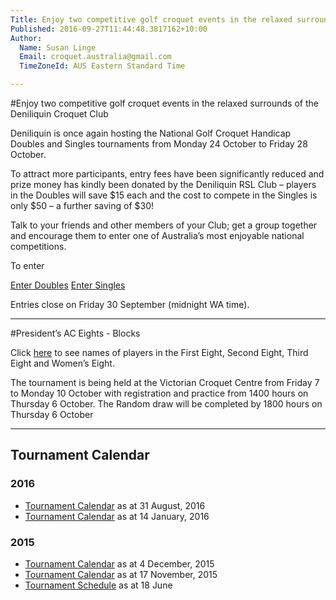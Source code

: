 ```yaml
---
Title: Enjoy two competitive golf croquet events in the relaxed surrounds of the Deniliquin Croquet Club
Published: 2016-09-27T11:44:48.3817162+10:00
Author:
  Name: Susan Linge
  Email: croquet.australia@gmail.com
  TimeZoneId: AUS Eastern Standard Time

---
```

#Enjoy two competitive golf croquet events in the relaxed surrounds of the Deniliquin Croquet Club  

Deniliquin is once again hosting the National Golf Croquet Handicap Doubles and Singles tournaments from Monday 24 October to Friday 28 October.

To attract more participants, entry fees have been significantly reduced and prize money has kindly been donated by the Deniliquin RSL Club – players in the Doubles will save $15 each and the cost to compete in the Singles is only $50 – a further saving of $30!

Talk to your friends and other members of your Club; get a group together and encourage them to enter one of Australia’s most enjoyable national competitions.

To enter

<a href="/tournaments/2016/gc/handicap-doubles" class="btn btn-primary btn-lg" role="button">Enter Doubles</a> <a href="/tournaments/2016/gc/handicap-singles" class="btn btn-primary btn-lg" role="button">Enter Singles</a>

Entries close on Friday 30 September (midnight WA time).

________________

#President’s AC Eights - Blocks

Click [here](/2016-presidents-ac-eights-blocks.pdf) to see names of players in the First Eight, Second Eight, Third Eight and Women’s Eight.

The tournament is being held at the Victorian Croquet Centre from Friday 7 to Monday 10 October with registration and practice from 1400 hours on Thursday 6 October.  The Random draw will be completed by 1800 hours on Thursday 6 October

---

## Tournament Calendar

### 2016

- [Tournament Calendar](/tournaments/aca-tournament-calendar-as-at-31-august-2016.pdf) as at 31 August, 2016
- [Tournament Calendar](/aca-tournament-calendar-as-at-14-january-2016.pdf) as at 14 January, 2016

### 2015

- [Tournament Calendar](/2015-2019-aca-tournament-program-as-at-4-december.pdf) as at 4 December, 2015
- [Tournament Calendar](/2015-2019-aca-tournament-calendar-as-at-17-nov-2015.pdf) as at 17 November, 2015
- [Tournament Schedule](/2015-2019-aca-tournament-program-as-at-18-june-2015-2-.pdf) as at 18 June